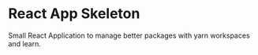 # React App Skeleton

Small React Application to manage better packages with yarn workspaces and learn.  
